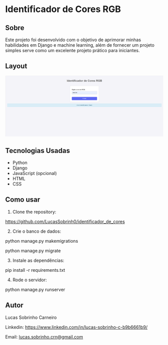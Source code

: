 # Identificador de Cores RGB

## Sobre

Este projeto foi desenvolvido com o objetivo de aprimorar minhas habilidades em Django e machine learning, além de fornecer um projeto simples serve como um excelente projeto prático para iniciantes.

## Layout

![Layout](./img/layout.png)

## Tecnologias Usadas

- Python
- Django
- JavaScript (opcional)
- HTML
- CSS

## Como usar

1. Clone the repository:

https://github.com/LucasSobrinh0/identificador_de_cores

2. Crie o banco de dados:

python manage.py makemigrations

python manage.py migrate

3. Instale as dependências:

pip install -r requirements.txt

4. Rode o servidor:

python manage.py runserver

## Autor

Lucas Sobrinho Carneiro

Linkedin: https://www.linkedin.com/in/lucas-sobrinho-c-b9b6661b9/

Email: lucas.sobrinho.crn@gmail.com

